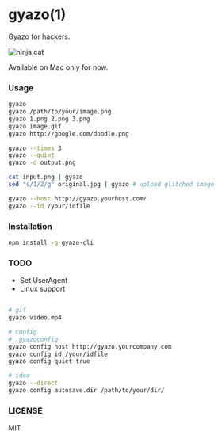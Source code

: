 # gyazo(1)
Gyazo for hackers.

![ninja cat](http://i.gyazo.com/4127de4be736f098edf9492f6cdf4925.gif)

Available on Mac only for now.

### Usage

``` bash
gyazo
gyazo /path/to/your/image.png
gyazo 1.png 2.png 3.png
gyazo image.gif
gyazo http://google.com/doodle.png

gyazo --times 3
gyazo --quiet
gyazo -o output.png

cat input.png | gyazo
sed "s/1/2/g" original.jpg | gyazo # upload glitched image

gyazo --host http://gyazo.yourhost.com/
gyazo --id /your/idfile
```

### Installation
``` bash
npm install -g gyazo-cli
```

### TODO
* Set UserAgent
* Linux support

``` bash

# gif
gyazo video.mp4

# config
# .gyazoconfig
gyazo config host http://gyazo.yourcompany.com
gyazo config id /your/idfile
gyazo config quiet true

# idea
gyazo --direct
gyazo config autosave.dir /path/to/your/dir/
```

### LICENSE
MIT
